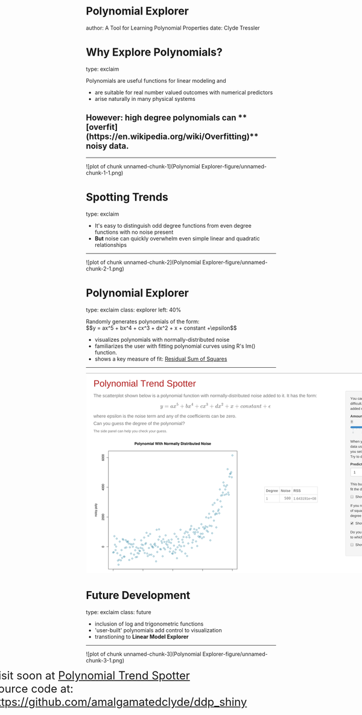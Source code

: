 <style>
.section .reveal .state-background {
    background: LightSlateGrey;}
.section .reveal h1,
.section .reveal p {
    color: white;
    position: relative;
    top: 4%;}
    
.exclaim .reveal ul {
    list-style: none;
    padding:0;
    margin:0;
}

.exclaim .reveal li { 
    padding-left: 1em; 
    text-indent: -.7em;}
    
.exclaim .reveal .state-background {
  background: darkgrey;
} 
.exclaim .reveal h3{color: DarkSlateGrey;}
.exclaim .reveal h1,
.exclaim .reveal h2,
.exclaim .reveal p, 
.exclaim .reveal li{
  color: white;
}
.exclaim .reveal li:before {
    content: "• ";
    color: LightSlateGrey; 
}
.exclaim .reveal .footer{
    position: fixed; top: 85%;
    text-align:center; width:100%;
    margin-left: auto;
    margin-right: auto;
}
.exclaim .reveal .header{
    position: fixed; top: 15%;
    text-align:center; width:100%;
}
.exclaim .reveal .explorer ul{
     margin-top: 35%;
}
.exclaim .reveal .explorer li{
     font-size: 24pt;
}

.reveal .explorer img{
    margin-top: 25%;
    width: 700px;
    height: auto;
}
</style>
Polynomial Explorer
========================================================
author: A Tool for Learning Polynomial Properties 
date: Clyde Tressler

Why Explore Polynomials?
========================================================
type: exclaim

Polynomials are useful functions for linear modeling and
- are suitable for real number valued outcomes with numerical predictors
- arise naturally in many physical systems
<div class="footer"><h2>However: high degree polynomials can **[overfit](https://en.wikipedia.org/wiki/Overfitting)** noisy data.</h2></div>

******

![plot of chunk unnamed-chunk-1](Polynomial Explorer-figure/unnamed-chunk-1-1.png) 

Spotting Trends
========================================================
type: exclaim

- It's easy to distinguish odd degree functions from even degree functions with no noise present
- <b>But</b> noise can quickly overwhelm even simple linear and quadratic relationships

***

![plot of chunk unnamed-chunk-2](Polynomial Explorer-figure/unnamed-chunk-2-1.png) 

Polynomial Explorer
========================================================
type: exclaim
class: explorer
left: 40%
<div class="header">Randomly generates polynomials of the form:<br/>
$$y = ax^5 + bx^4 + cx^3 + dx^2 + x + constant +\epsilon$$</div>

- visualizes polynomials with normally-distributed noise
- familiarizes the user with fitting polynomial curves using R's lm() function.
- shows a key measure of fit: [Residual Sum of Squares](https://en.wikipedia.org/wiki/Residual_sum_of_squares)

***
<img class="explorer" src="poly_exp.png" style="max-width: 300%; max-height: 300%;">


Future Development
========================================================
type: exclaim
class: future
- inclusion of log and trigonometric functions
- 'user-built' polynomials add control to visualization
- transtioning to **Linear Model Explorer**

***

![plot of chunk unnamed-chunk-3](Polynomial Explorer-figure/unnamed-chunk-3-1.png) 

<div class= "footer", style="margin-left: -50%; font-size: 22pt">Visit soon at <a href = "https://amalgamatedclyde.shinyapps.io/polynomial_explorer", target="_blank">Polynomial Trend Spotter</a></br><span>Source code at:<a href="https://github.com/amalgamatedclyde/ddp_shiny"> https://github.com/amalgamatedclyde/ddp_shiny</a>
</div>

